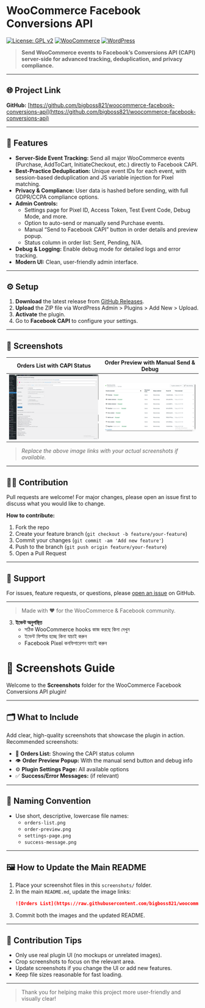 
# WooCommerce Facebook Conversions API

[![License: GPL v2](https://img.shields.io/badge/License-GPLv2-blue.svg)](https://www.gnu.org/licenses/gpl-2.0.html)
[![WooCommerce](https://img.shields.io/badge/WooCommerce-Compatible-brightgreen.svg)](https://woocommerce.com/)
[![WordPress](https://img.shields.io/badge/WordPress-5.0%2B-blue.svg)](https://wordpress.org/)

> **Send WooCommerce events to Facebook’s Conversions API (CAPI) server-side for advanced tracking, deduplication, and privacy compliance.**

---

## 🌐 Project Link

**GitHub:** [https://github.com/bigboss821/woocommerce-facebook-conversions-api](https://github.com/bigboss821/woocommerce-facebook-conversions-api)

---

## 🚀 Features

- **Server-Side Event Tracking:** Send all major WooCommerce events (Purchase, AddToCart, InitiateCheckout, etc.) directly to Facebook CAPI.
- **Best-Practice Deduplication:** Unique event IDs for each event, with session-based deduplication and JS variable injection for Pixel matching.
- **Privacy & Compliance:** User data is hashed before sending, with full GDPR/CCPA compliance options.
- **Admin Controls:**
  - Settings page for Pixel ID, Access Token, Test Event Code, Debug Mode, and more.
  - Option to auto-send or manually send Purchase events.
  - Manual “Send to Facebook CAPI” button in order details and preview popup.
  - Status column in order list: Sent, Pending, N/A.
- **Debug & Logging:** Enable debug mode for detailed logs and error tracking.
- **Modern UI:** Clean, user-friendly admin interface.

---

## ⚙️ Setup

1. **Download** the latest release from [GitHub Releases](https://github.com/bigboss821/woocommerce-facebook-conversions-api/releases).
2. **Upload** the ZIP file via WordPress Admin > Plugins > Add New > Upload.
3. **Activate** the plugin.
4. Go to **Facebook CAPI** to configure your settings.

---

## 📸 Screenshots

| Orders List with CAPI Status | Order Preview with Manual Send & Debug |
|-----------------------------|----------------------------------------|
| ![Orders List](3XiV5oYoMv.png) | ![Order Preview](chrome_lwnx0TovYK.png) |

> _Replace the above image links with your actual screenshots if available._

---

## 🧑‍💻 Contribution

Pull requests are welcome! For major changes, please open an issue first to discuss what you would like to change.

**How to contribute:**
1. Fork the repo
2. Create your feature branch (`git checkout -b feature/your-feature`)
3. Commit your changes (`git commit -am 'Add new feature'`)
4. Push to the branch (`git push origin feature/your-feature`)
5. Open a Pull Request

---

## 💬 Support

For issues, feature requests, or questions, please [open an issue](https://github.com/bigboss821/woocommerce-facebook-conversions-api/issues) on GitHub.

---

> Made with ❤️ for the WooCommerce & Facebook community.


3. **ইভেন্ট অনুপস্থিত**
   - সঠিক WooCommerce hooks কাজ করছে কিনা দেখুন
   - ইভেন্ট ফিল্টার হচ্ছে কিনা যাচাই করুন
   - Facebook Pixel কনফিগারেশন যাচাই করুন
  
# 📸 Screenshots Guide

Welcome to the **Screenshots** folder for the WooCommerce Facebook Conversions API plugin!

---

## 🗂️ What to Include

Add clear, high-quality screenshots that showcase the plugin in action. Recommended screenshots:

- 🛒 **Orders List:** Showing the CAPI status column
- 👁️ **Order Preview Popup:** With the manual send button and debug info
- ⚙️ **Plugin Settings Page:** All available options
- ✅ **Success/Error Messages:** (if relevant)

---

## 📝 Naming Convention

- Use short, descriptive, lowercase file names:
  - `orders-list.png`
  - `order-preview.png`
  - `settings-page.png`
  - `success-message.png`

---

## 🖼️ How to Update the Main README

1. Place your screenshot files in this `screenshots/` folder.
2. In the main `README.md`, update the image links:
   ```markdown
   ![Orders List](https://raw.githubusercontent.com/bigboss821/woocommerce-facebook-conversions-api/refs/heads/main/chrome_lwnx0TovYK.png)
   ```
3. Commit both the images and the updated README.

---

## 🤝 Contribution Tips

- Only use real plugin UI (no mockups or unrelated images).
- Crop screenshots to focus on the relevant area.
- Update screenshots if you change the UI or add new features.
- Keep file sizes reasonable for fast loading.

---

> Thank you for helping make this project more user-friendly and visually clear! 
